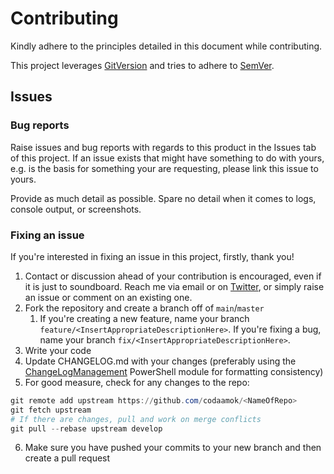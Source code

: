 # Contributing

Kindly adhere to the principles detailed in this document while contributing.

This project leverages [GitVersion](https://gitversion.net) and tries to adhere to [SemVer](https://semver.org/). 

## Issues

### Bug reports

Raise issues and bug reports with regards to this product in the Issues tab of this project. If an issue exists that might have something to do with yours, e.g. is the basis for something your are requesting, please link this issue to yours.

Provide as much detail as possible. Spare no detail when it comes to logs, console output, or screenshots.

### Fixing an issue

If you're interested in fixing an issue in this project, firstly, thank you! 

1. Contact or discussion ahead of your contribution is encouraged, even if it is just to soundboard. Reach me via email or on [Twitter](https://twitter.com/codaamok), or simply raise an issue or comment on an existing one.
2. Fork the repository and create a branch off of `main`/`master`
   1. If you're creating a new feature, name your branch `feature/<InsertAppropriateDescriptionHere>`. If you're fixing a bug, name your branch `fix/<InsertAppropriateDescriptionHere>`.
3. Write your code
4. Update CHANGELOG.md with your changes (preferably using the [ChangeLogManagement](https://www.powershellgallery.com/packages/ChangelogManagement) PowerShell module for formatting consistency)
5. For good measure, check for any changes to the repo:
```powershell
git remote add upstream https://github.com/codaamok/<NameOfRepo>
git fetch upstream
# If there are changes, pull and work on merge conflicts
git pull --rebase upstream develop
```
6. Make sure you have pushed your commits to your new branch and then create a pull request

